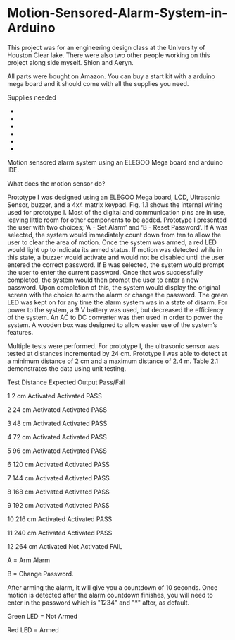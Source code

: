 # Motion-Sensored-Alarm-System-in-Arduino

This project was for an engineering design class at the University of Houston Clear lake. There were also two other people working on this project along side myself. Shion and Aeryn.


All parts were bought on Amazon. You can buy a start kit with a arduino mega board and it should come with all the supplies you need.

Supplies needed

-
-
-
-
-
-

Motion sensored alarm system using an ELEGOO Mega board and arduino IDE.

What does the motion sensor do?

  Prototype I was designed using an ELEGOO Mega board, LCD, Ultrasonic Sensor, 
buzzer, and a 4x4 matrix keypad. Fig. 1.1 shows the internal wiring used for prototype I. Most of 
the digital and communication pins are in use, leaving little room for other components to be 
added.
  Prototype I presented the user with two choices; ‘A - Set Alarm’ and ‘B - Reset 
Password’. If A was selected, the system would immediately count down from ten to allow the 
user to clear the area of motion. Once the system was armed, a red LED would light up to 
indicate its armed status. If motion was detected while in this state, a buzzer would activate and 
would not be disabled until the user entered the correct password. If B was selected, the system 
would prompt the user to enter the current password. Once that was successfully completed, the 
system would then prompt the user to enter a new password. Upon completion of this, the system 
would display the original screen with the choice to arm the alarm or change the password. The 
green LED was kept on for any time the alarm system was in a state of disarm. For power to the 
system, a 9 V battery was used, but decreased the efficiency of the system. An AC to DC 
converter was then used in order to power the system. A wooden box was designed to allow 
easier use of the system’s features. 


  Multiple tests were performed. For prototype I, the ultrasonic sensor
was tested at distances incremented by 24 cm. Prototype I was able to detect at a minimum 
distance of 2 cm and a maximum distance of 2.4 m. Table 2.1 demonstrates the data using unit 
testing.

Test Distance Expected Output Pass/Fail

1 2 cm Activated Activated PASS

2 24 cm Activated Activated PASS

3 48 cm Activated Activated PASS

4 72 cm Activated Activated PASS

5 96 cm Activated Activated PASS

6 120 cm Activated Activated PASS

7 144 cm Activated Activated PASS

8 168 cm Activated Activated PASS

9 192 cm Activated Activated PASS

10 216 cm Activated Activated PASS

11 240 cm Activated Activated PASS

12 264 cm Activated Not Activated FAIL


A = Arm Alarm

B = Change Password. 

After arming the alarm, it will give you a countdown of 10 seconds. Once motion is detected after the alarm countdown finishes, you will need to enter in the password which is "1234" and "*" after, as default. 

Green LED = Not Armed

Red LED = Armed
